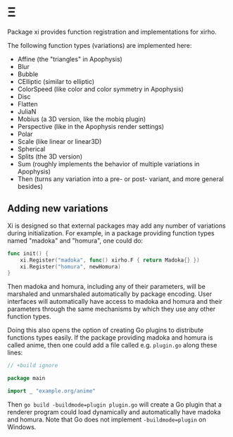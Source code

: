 # Ξ

Package xi provides function registration and implementations for xirho.

The following function types (variations) are implemented here:

- Affine (the "triangles" in Apophysis)
- Blur
- Bubble
- CElliptic (similar to elliptic)
- ColorSpeed (like color and color symmetry in Apophysis)
- Disc
- Flatten
- JuliaN
- Mobius (a 3D version, like the mobiq plugin)
- Perspective (like in the Apophysis render settings)
- Polar
- Scale (like linear or linear3D)
- Spherical
- Splits (the 3D version)
- Sum (roughly implements the behavior of multiple variations in Apophysis)
- Then (turns any variation into a pre- or post- variant, and more general besides)

## Adding new variations

Xi is designed so that external packages may add any number of variations during initialization. For example, in a package providing function types named "madoka" and "homura", one could do:

```go
func init() {
    xi.Register("madoka", func() xirho.F { return Madoka{} })
    xi.Register("homura", newHomura)
}
```

Then madoka and homura, including any of their parameters, will be marshaled and unmarshaled automatically by package encoding. User interfaces will automatically have access to madoka and homura and their parameters through the same mechanisms by which they use any other function types.

Doing this also opens the option of creating Go plugins to distribute functions types easily. If the package providing madoka and homura is called anime, then one could add a file called e.g. `plugin.go` along these lines:

```go
// +build ignore

package main

import _ "example.org/anime"
```

Then `go build -buildmode=plugin plugin.go` will create a Go plugin that a renderer program could load dynamically and automatically have madoka and homura. Note that Go does not implement `-buildmode=plugin` on Windows.
